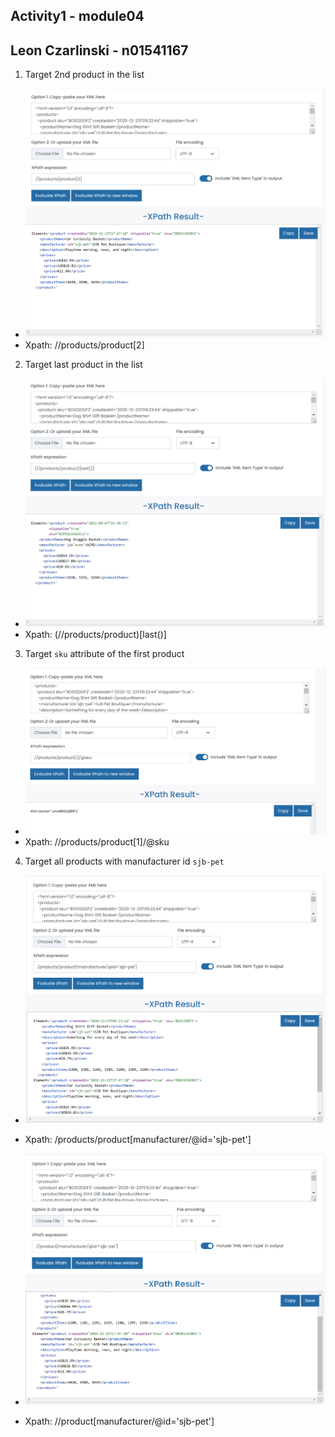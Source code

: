 ## Activity1 - module04
## Leon Czarlinski - n01541167

1. Target 2nd product in the list
- ![image](../assignments/activity-1%201_n01541167.png)
- Xpath: //products/product[2]


2. Target last product in the list
- ![image](../assignments/activity-1%202_n01541167.png)
- Xpath: (//products/product)[last()]



3. Target `sku` attribute of the first product
- ![image](../assignments/activity-1%203_n01541167.png)
- Xpath: //products/product[1]/@sku



4. Target all products with manufacturer id `sjb-pet`
- ![image](../assignments/activity-1%2041_n01541167.png)
- Xpath: /products/product[manufacturer/@id='sjb-pet']

- ![image](../assignments/activity-1%2042_n01541167.png)
- Xpath: //product[manufacturer/@id='sjb-pet']
